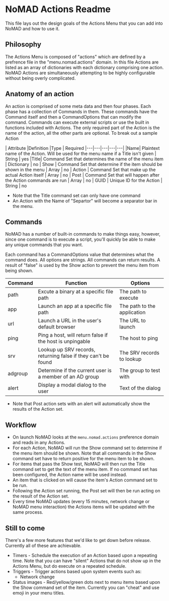 #  NoMAD Actions Readme

This file lays out the design goals of the Actions Menu that you can add into NoMAD and how to use it.

## Philosophy

The Actions Menu is composed of "actions" which are defined by a prefrence file in the "menu.nomad.actions" domain. In this file Actions are listed as an array of dictionaries with each dictionary comprising one action. NoMAD Actions are simultaneously attempting to be highly configurable without being overly complicated.

## Anatomy of an action

An action is comprised of some meta data and then four phases. Each phase has a collection of Commands in them. These commands have the Command itself and then a CommandOptions that can modify the command. Commands can execute external scripts or use the built in functions included with Actions. The only required part of the Action is the name of the action, all the other parts are optional. To break out a sample Action

| Attribute  |Definition   |Type   | Required
|---|---|---|---|---|
|Name| Plaintext name of the Action. Will be used for the menu name if a Title isn't given | String | yes
|Title| Command Set that determines the name of the menu item | Dictionary | no
| Show | Command Set that determine if the item should be shown in the menu | Array | no
| Action | Command Set that make up the actual Action itself | Array | no
| Post | Command Set that will happen after the Action commands are run | Array | no
| GUID | Unique ID for the Action | String | no

* Note that the Title command set can only have one command
* An Action with the Name of "Separtor" will become a separator bar in the menu.

## Commands

NoMAD has a number of built-in commands to make things easy, however, since one command is to execute a script, you'll quickly be able to make any unique commands that you want.

Each command has a CommandOptions value that determines what the command does. All options are strings. All commands can return results. A result of "false" is used by the Show action to prevent the menu item from being shown.

| Command | Function | Options
|---|---|---|
| path | Excute a binary at a specific file path | The path to execute
| app | Launch an app at a specific file path | The path to the application
| url | Launch a URL in the user's default browser | The URL to launch
| ping | Ping a host, will return false if the host is unpingable | The host to ping
| srv | Lookup up SRV records, returning false if they can't be found | The SRV records to lookup
| adgroup | Determine if the current user is a member of an AD group | The group to test with
| alert | Display a modal dialog to the user | Text of the dialog

* Note that Post action sets with an alert will automatically show the results of the Action set.

## Workflow

* On launch NoMAD looks at the `menu.nomad.actions` preference domain and reads in any Actions.
* For each Action, NoMAD will run the Show command set to determine if the menu item should be shown. Note that all commands in the Show command set have to return positive for the menu item to be shown.
* For items that pass the Show test, NoMAD will then run the Title command set to get the text of the menu item. If no command set has been configured, the Action name will be used instead.
* An item that is clicked on will cause the item's Action command set to be run.
* Following the Action set running, the Post set will then be run acting on the result of the Action set.
* Every time NoMAD updates (every 15 minutes, network change or NoMAD menu interaction) the Actions items will be updated with the same process.

## Still to come

There's a few more features that we'd like to get down before release. Currently all of these are achievable.

* Timers - Schedule the execution of an Action based upon a repeating time. Note that you can have "silent" Actions that do not show up in the Actions Menu, but do execute on a repeated schedule.
* Triggers - Trigger actions based upon system events such as:
	* Network change
* Status images - Red/yellow/green dots next to menu items based upon the Show command set of the item. Currently you can "cheat" and use emoji in your menu titles.